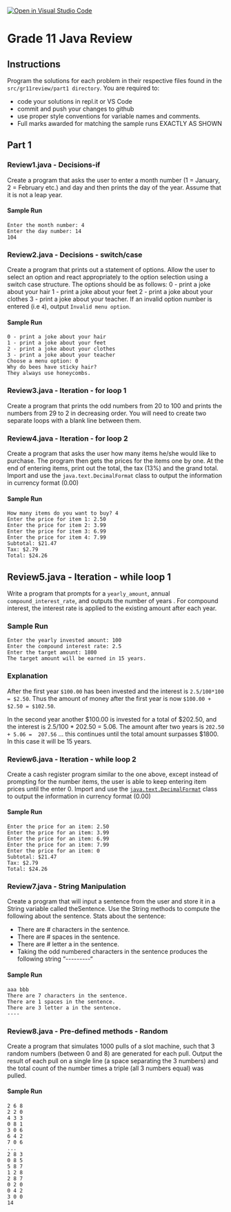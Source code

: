 [![Open in Visual Studio Code](https://classroom.github.com/assets/open-in-vscode-c66648af7eb3fe8bc4f294546bfd86ef473780cde1dea487d3c4ff354943c9ae.svg)](https://classroom.github.com/online_ide?assignment_repo_id=8521153&assignment_repo_type=AssignmentRepo)
# Grade 11 Java Review

## Instructions
Program the solutions for each problem in their respective files found in the `src/gr11review/part1 directory`.  You are required to:
* code your solutions in repl.it or VS Code
* commit and push your changes to github
* use proper style conventions for variable names and comments.
* Full marks awarded for matching the sample runs EXACTLY AS SHOWN



## Part 1
### Review1.java - Decisions-if
Create a program that asks the user to enter a month number (1 = January, 2 = February etc.) and day and then prints the day of the year. Assume that it is not a leap year.

#### Sample Run
```
Enter the month number: 4
Enter the day number: 14
104
```

### Review2.java - Decisions - switch/case
Create a program that prints out a statement of options. Allow the user to select an option and react appropriately to the option selection using a switch case structure. The options should be as follows:
0 - print a joke about your hair
1 - print a joke about your feet
2 - print a joke about your clothes 
3 - print a joke about your teacher.  If an invalid option number is entered (i.e `4`), output `Invalid menu option`.

#### Sample Run
```
0 - print a joke about your hair
1 - print a joke about your feet
2 - print a joke about your clothes
3 - print a joke about your teacher
Choose a menu option: 0
Why do bees have sticky hair?
They always use honeycombs.
```

### Review3.java - Iteration - for loop 1
Create a program that prints the odd numbers from 20 to 100 and prints the numbers from 29 to 2 in decreasing order. You will need to create two separate loops with a blank line between them.

### Review4.java - Iteration - for loop 2
Create a program that asks the user how many items he/she would like to purchase. The program then gets the prices for the items one by one. At the end of entering items, print out the total, the tax (13%) and the grand total.  Import and use the `java.text.DecimalFormat` class to output the information in currency format (0.00)

#### Sample Run
```
How many items do you want to buy? 4
Enter the price for item 1: 2.50
Enter the price for item 2: 3.99
Enter the price for item 3: 6.99
Enter the price for item 4: 7.99
Subtotal: $21.47
Tax: $2.79
Total: $24.26
```
## Review5.java - Iteration - while loop 1
Write a program that prompts for a `yearly_amount`, annual `compound_interest_rate`, and outputs the number of years .  For compound interest, the interest rate is applied to the existing amount after each year.  


### Sample Run
```
Enter the yearly invested amount: 100
Enter the compound interest rate: 2.5
Enter the target amount: 1800
The target amount will be earned in 15 years.
```

### Explanation
After the first year `$100.00` has been invested and the interest is `2.5/100*100 = $2.50`. Thus the amount of money after the first year is now `$100.00 + $2.50 = $102.50`. 

In the second year another $100.00 is invested for a total of $202.50, and the interest is 2.5/100 * 202.50 = 5.06. The amount after two years is `202.50 + 5.06 =  207.56` ... this continues until the total amount surpasses $1800.  In this case it will be 15 years. 

### Review6.java - Iteration - while loop 2
Create a cash register program similar to the one above, except instead of prompting for the number items, the user is able to keep entering item prices until the enter 0.  Import and use the [`java.text.DecimalFormat`](https://jenkov.com/tutorials/java-internationalization/decimalformat.html) class to output the information in currency format (0.00)

#### Sample Run
```
Enter the price for an item: 2.50
Enter the price for an item: 3.99
Enter the price for an item: 6.99
Enter the price for an item: 7.99
Enter the price for an item: 0
Subtotal: $21.47
Tax: $2.79
Total: $24.26
```

### Review7.java - String Manipulation
Create a program that will input a sentence from the user and store it in a String variable called theSentence. Use the String methods to compute the following about the sentence.
Stats about the sentence:
* There are # characters in the sentence.
* There are # spaces in the sentence.
* There are # letter a in the sentence.
* Taking the odd numbered characters in the sentence produces the following string “---------“

#### Sample Run
```
aaa bbb
There are 7 characters in the sentence.
There are 1 spaces in the sentence.
There are 3 letter a in the sentence.
----
```

### Review8.java - Pre-defined methods - Random
Create a program that simulates 1000 pulls of a slot machine, such that 3 random numbers (between 0 and 8) are generated for each pull.  Output the result of each pull on a single line (a space separating the 3 numbers) and the total count of the number times a triple (all 3 numbers equal) was pulled.

#### Sample Run
```
2 6 8
2 2 0
4 3 3
0 8 1
3 0 6
6 4 2
7 0 6
...
2 8 3
0 8 5
5 8 7
1 2 8
2 8 7
0 2 0
0 4 2
3 0 0
14
```
